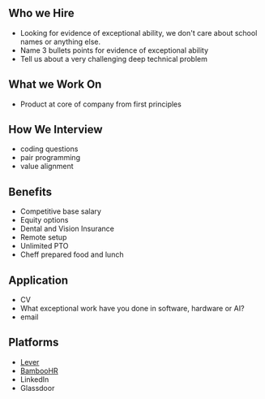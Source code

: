 ## Who we Hire
- Looking for evidence of exceptional ability, we don't care about school names or anything else.
- Name 3 bullets points for evidence of exceptional ability
- Tell us about a very challenging deep technical problem

## What we Work On
- Product at core of company from first principles

## How We Interview
- coding questions 
- pair programming
- value alignment

## Benefits
- Competitive base salary
- Equity options
- Dental and Vision Insurance
- Remote setup
- Unlimited PTO
- Cheff prepared food and lunch

## Application
- CV
- What exceptional work have you done in software, hardware or AI?
- email

## Platforms
- [Lever](https://www.lever.co/) 
- [BambooHR](https://www.bamboohr.com/)
- LinkedIn
- Glassdoor
